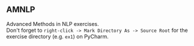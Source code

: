 ## AMNLP
Advanced Methods in NLP exercises.  \
Don't forget to `right-click -> Mark Directory As -> Source Root` for the exercise directory (e.g. `ex1`) on PyCharm. 